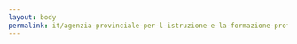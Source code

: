 ```yaml
---
layout: body
permalink: it/agenzia-provinciale-per-l-istruzione-e-la-formazione-professionale-l-orientamento-e-l-impiego/
---
```


